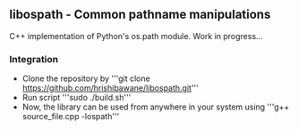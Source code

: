 ## libospath - Common pathname manipulations

C++ implementation of Python's os.path module.
Work in progress...

### Integration

- Clone the repository by '''git clone https://github.com/hrishibawane/libospath.git'''
- Run script '''sudo ./build.sh'''
- Now, the library can be used from anywhere in your system using '''g++ source_file.cpp -lospath'''

